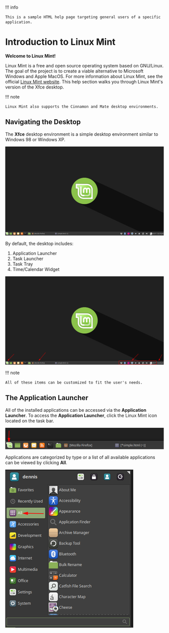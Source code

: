 !!! info
    
    This is a sample HTML help page targeting general users of a specific application.

Introduction to Linux Mint
==========================

**Welcome to Linux Mint!**

Linux Mint is a free and open source operating system based on GNU/Linux. The goal of the project is to create a viable alternative to Microsoft Windows and Apple MacOS. For more information about Linux Mint, see the official [Linux Mint website](https://linuxmint.com/). This help section walks you through Linux Mint's version of the Xfce
desktop.

!!! note

    Linux Mint also supports the Cinnamon and Mate desktop environments.

Navigating the Desktop
----------------------

The **Xfce** desktop environment is a simple desktop environment similar to Windows 98 or Windows XP.

![Xfce Desktop](../img/mintdesktop.png)

By default, the desktop includes:

1.  Application Launcher
2.  Task Launcher
3.  Task Tray
4.  Time/Calendar Widget

![Task Bar](../img/minttaskbar.png)

!!! note

    All of these items can be customized to fit the user's needs.

The Application Launcher
------------------------

All of the installed applications can be accessed via the **Application Launcher**. To access the **Application Launcher**, click the Linux Mint icon located on the task bar.

![Linux Mint's Application Launcher](../img/mintapplauncher.png)

Applications are categorized by type or a list of all available applications can be viewed by clicking **All**.

![Linux Mint's Application Launcher's All Category](../img/mintapplauncherall.png)
